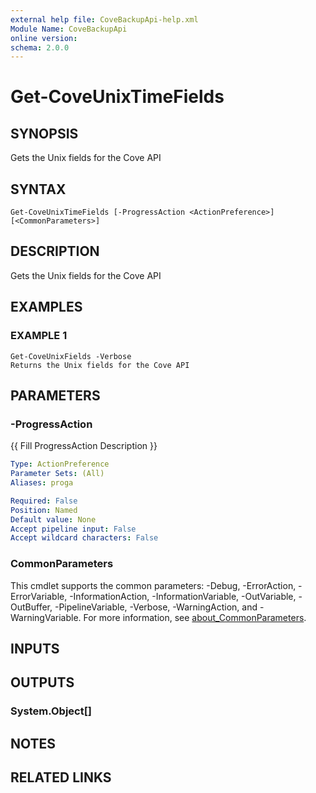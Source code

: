 ```yaml
---
external help file: CoveBackupApi-help.xml
Module Name: CoveBackupApi
online version:
schema: 2.0.0
---
```


# Get-CoveUnixTimeFields

## SYNOPSIS
Gets the Unix fields for the Cove API

## SYNTAX

```
Get-CoveUnixTimeFields [-ProgressAction <ActionPreference>] [<CommonParameters>]
```

## DESCRIPTION
Gets the Unix fields for the Cove API

## EXAMPLES

### EXAMPLE 1
```
Get-CoveUnixFields -Verbose
Returns the Unix fields for the Cove API
```

## PARAMETERS

### -ProgressAction
{{ Fill ProgressAction Description }}

```yaml
Type: ActionPreference
Parameter Sets: (All)
Aliases: proga

Required: False
Position: Named
Default value: None
Accept pipeline input: False
Accept wildcard characters: False
```

### CommonParameters
This cmdlet supports the common parameters: -Debug, -ErrorAction, -ErrorVariable, -InformationAction, -InformationVariable, -OutVariable, -OutBuffer, -PipelineVariable, -Verbose, -WarningAction, and -WarningVariable. For more information, see [about_CommonParameters](http://go.microsoft.com/fwlink/?LinkID=113216).

## INPUTS

## OUTPUTS

### System.Object[]
## NOTES

## RELATED LINKS
